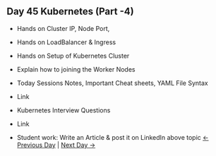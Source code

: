 ## Day 45 Kubernetes (Part -4)

  - Hands on Cluster IP, Node Port, 
  - Hands on LoadBalancer & Ingress
  - Hands on Setup of Kubernetes Cluster
  - Explain how to joining the Worker Nodes 

 
  - Today Sessions Notes, Important Cheat sheets, YAML File Syntax 
  - Link
  - Kubernetes Interview Questions
  - Link


  - Student work: Write an Article & post it on LinkedIn above topic
 [← Previous Day](../day44/README.md) | [Next Day →](../day46/README.md)
